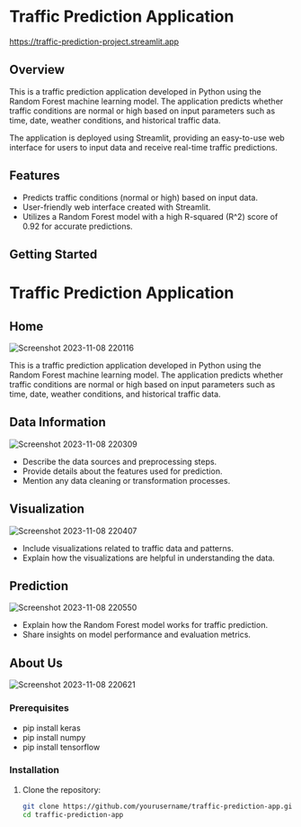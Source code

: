 # Traffic Prediction Application

https://traffic-prediction-project.streamlit.app

## Overview

This is a traffic prediction application developed in Python using the Random Forest machine learning model. The application predicts whether traffic conditions are normal or high based on input parameters such as time, date, weather conditions, and historical traffic data.

The application is deployed using Streamlit, providing an easy-to-use web interface for users to input data and receive real-time traffic predictions.

## Features

- Predicts traffic conditions (normal or high) based on input data.
- User-friendly web interface created with Streamlit.
- Utilizes a Random Forest model with a high R-squared (R^2) score of 0.92 for accurate predictions.

## Getting Started

# Traffic Prediction Application

## Home
![Screenshot 2023-11-08 220116](https://github.com/IT21365232/Traffic-Prediction-project/assets/99157288/fc9ebdac-143e-46a2-b4db-dc416b8aab23)

This is a traffic prediction application developed in Python using the Random Forest machine learning model. The application predicts whether traffic conditions are normal or high based on input parameters such as time, date, weather conditions, and historical traffic data.

## Data Information
![Screenshot 2023-11-08 220309](https://github.com/IT21365232/Traffic-Prediction-project/assets/99157288/260c1964-96f4-4e69-ba9b-0c0d94c71b68)

- Describe the data sources and preprocessing steps.
- Provide details about the features used for prediction.
- Mention any data cleaning or transformation processes.

## Visualization
![Screenshot 2023-11-08 220407](https://github.com/IT21365232/Traffic-Prediction-project/assets/99157288/6f503dea-0304-4c5c-8cc0-744d0d2c7c92)

- Include visualizations related to traffic data and patterns.
- Explain how the visualizations are helpful in understanding the data.

## Prediction
![Screenshot 2023-11-08 220550](https://github.com/IT21365232/Traffic-Prediction-project/assets/99157288/db94690e-c536-4ffc-aa30-1a48a46d45b7)

- Explain how the Random Forest model works for traffic prediction.
- Share insights on model performance and evaluation metrics.

## About Us
![Screenshot 2023-11-08 220621](https://github.com/IT21365232/Traffic-Prediction-project/assets/99157288/ae6734d8-71d3-43f5-8ba2-20f679e74228)


### Prerequisites

- pip install keras
- pip install numpy
- pip install tensorflow

### Installation

1. Clone the repository:

   ```bash
   git clone https://github.com/yourusername/traffic-prediction-app.git
   cd traffic-prediction-app

